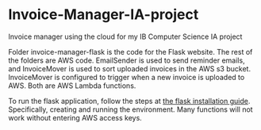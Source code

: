 # Invoice-Manager-IA-project
Invoice manager using the cloud for my IB Computer Science IA project

Folder invoice-manager-flask is the code for the Flask website. The rest of the folders are AWS code. EmailSender is used to send reminder emails, and InvoiceMover is used to sort uploaded invoices in the AWS s3 bucket. InvoiceMover is configured to trigger when a new invoice is uploaded to AWS. Both are AWS Lambda functions.

To run the flask application, follow the steps at [the flask installation guide](https://flask.palletsprojects.com/en/3.0.x/installation/). Specifically, creating and running the environment. Many functions will not work without entering AWS access keys. 

